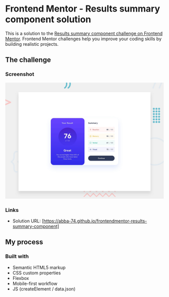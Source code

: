 # Frontend Mentor - Results summary component solution

This is a solution to the [Results summary component challenge on Frontend Mentor](https://www.frontendmentor.io/challenges/results-summary-component-CE_K6s0maV). Frontend Mentor challenges help you improve your coding skills by building realistic projects.

## The challenge

### Screenshot

![](./design/desktop-preview.jpg)

### Links

- Solution URL: [https://abba-74.github.io/frontendmentor-results-summary-component]

## My process

### Built with

- Semantic HTML5 markup
- CSS custom properties
- Flexbox
- Mobile-first workflow
- JS (createElement / data.json)
